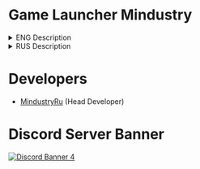 # Game Launcher Mindustry
<details> 
  <summary>ENG Description</summary>

  For all questions, write to Discord: https://discord.mindustry.ru/
![Discord Shield](https://discordapp.com/api/guilds/658670734222163989/widget.png?style=shield)
  
</details>

<details> 
  <summary>RUS Description</summary>

  По всем вопросам пишите в Discord: https://discord.mindustry.ru/
![Discord Shield](https://discordapp.com/api/guilds/658670734222163989/widget.png?style=shield)
  
</details>


# Developers
- [MindustryRu](https://github.com/MindustryRu) (Head Developer)

# Discord Server Banner
<a href="https://discord.mindustry.ru/"><img src="https://discordapp.com/api/guilds/658670734222163989/widget.png?style=banner4" alt="Discord Banner 4"/></a>